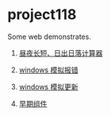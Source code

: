 # project118

Some web demonstrates.

1. [昼夜长短、日出日落计算器](https://wzyskq.github.io/project118/DiurnalTime/)

2. [windows 模拟报错](https://wzyskq.github.io/project118/SimulatedError/)

3. [windows 模拟更新](https://wzyskq.github.io/project118/SimulatedUpdate/)

4. [早期组件](https://wzyskq.github.io/project118/oldDemonstrations/)
